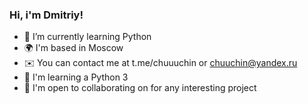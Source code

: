 ### Hi, i'm Dmitriy!

- 🌱 I’m currently learning Python
- 🌍 I'm based in Moscow
- ✉️ You can contact me at t.me/chuuuchin or chuuchin@yandex.ru
- 🧠 I'm learning a Python 3
- 🤝 I'm open to collaborating on for any interesting project